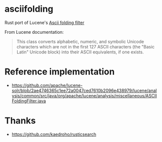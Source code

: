 # asciifolding
Rust port of Lucene's [Ascii folding filter](http://lucene.apache.org/core/8_0_0/analyzers-common/org/apache/lucene/analysis/miscellaneous/ASCIIFoldingFilter.html)

From Lucene documentation:
> This class converts alphabetic, numeric, and symbolic Unicode characters which are not in the first 127 ASCII characters (the "Basic Latin" Unicode block) into their ASCII equivalents, if one exists.

# Reference implementation
- https://github.com/apache/lucene-solr/blob/2ae4746365c1ee72a0047ced7610b2096e438979/lucene/analysis/common/src/java/org/apache/lucene/analysis/miscellaneous/ASCIIFoldingFilter.java

# Thanks
- https://github.com/kaedroho/rusticsearch